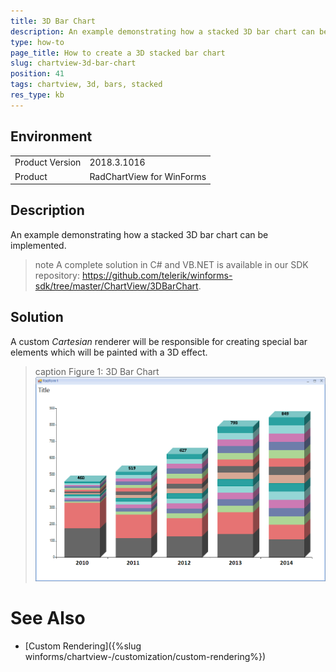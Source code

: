 ```yaml
---
title: 3D Bar Chart
description: An example demonstrating how a stacked 3D bar chart can be implemented.  
type: how-to
page_title: How to create a 3D stacked bar chart
slug: chartview-3d-bar-chart
position: 41
tags: chartview, 3d, bars, stacked
res_type: kb
---
```


## Environment
<table>
	<tr>
		<td>Product Version</td>
		<td>2018.3.1016</td>
	</tr>
	<tr>
		<td>Product</td>
		<td>RadChartView for WinForms</td>
	</tr>
</table>


## Description

An example demonstrating how a stacked 3D bar chart can be implemented.  

>note A complete solution in C# and VB.NET is available in our SDK repository: https://github.com/telerik/winforms-sdk/tree/master/ChartView/3DBarChart.

## Solution

A custom *Cartesian* renderer will be responsible for creating special bar elements which will be painted with a 3D effect. 

>caption Figure 1: 3D Bar Chart
![chartview-3d-bar-chart 001](images/chartview-3d-bar-chart001.png)

# See Also
* [Custom Rendering]({%slug winforms/chartview-/customization/custom-rendering%})